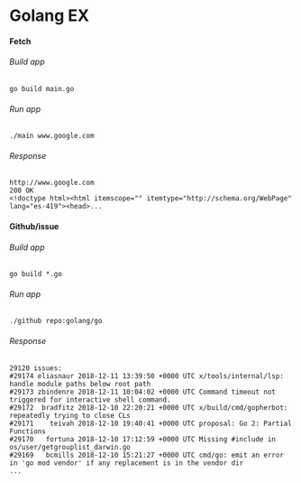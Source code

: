 # Golang EX

#### Fetch

###### Build app

`go build main.go`

###### Run app

`./main www.google.com`

###### Response

```
http://www.google.com
200 OK
<!doctype html><html itemscope="" itemtype="http://schema.org/WebPage" lang="es-419"><head>...
```

#### Github/issue

###### Build app

`go build *.go`

###### Run app

`./github repo:golang/go`

###### Response

```
29120 issues:
#29174 eliasnaur 2018-12-11 13:39:50 +0000 UTC x/tools/internal/lsp: handle module paths below root path
#29173 zbindenre 2018-12-11 10:04:02 +0000 UTC Command timeout not triggered for interactive shell command.
#29172  bradfitz 2018-12-10 22:20:21 +0000 UTC x/build/cmd/gopherbot: repeatedly trying to close CLs
#29171    teivah 2018-12-10 19:40:41 +0000 UTC proposal: Go 2: Partial Functions
#29170   fortuna 2018-12-10 17:12:59 +0000 UTC Missing #include in os/user/getgrouplist_darwin.go
#29169   bcmills 2018-12-10 15:21:27 +0000 UTC cmd/go: emit an error in 'go mod vendor' if any replacement is in the vendor dir
...
```
